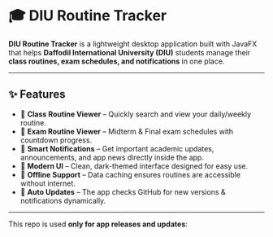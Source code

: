 # 🎓 DIU Routine Tracker

**DIU Routine Tracker** is a lightweight desktop application built with JavaFX that helps **Daffodil International University (DIU)** students manage their **class routines, exam schedules, and notifications** in one place.  

---

## ✨ Features
- 📅 **Class Routine Viewer** – Quickly search and view your daily/weekly routine.  
- 📝 **Exam Routine Viewer** – Midterm & Final exam schedules with countdown progress.  
- 🔔 **Smart Notifications** – Get important academic updates, announcements, and app news directly inside the app.  
- 🌙 **Modern UI** – Clean, dark-themed interface designed for easy use.  
- 💾 **Offline Support** – Data caching ensures routines are accessible without internet.  
- 🔄 **Auto Updates** – The app checks GitHub for new versions & notifications dynamically.  

---

This repo is used **only for app releases and updates**:

